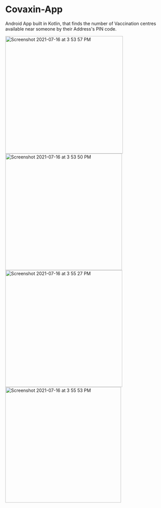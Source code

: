 # Covaxin-App
Android App built in Kotlin, that finds the number of Vaccination centres available near someone by their Address's PIN code.


<img width="369" alt="Screenshot 2021-07-16 at 3 53 57 PM" src="https://user-images.githubusercontent.com/86764463/125935246-31d0e5c3-8345-42da-93bf-8b45e282c7f3.png"><img width="366" alt="Screenshot 2021-07-16 at 3 53 50 PM" src="https://user-images.githubusercontent.com/86764463/125935741-cc148fb2-50d4-4724-89f3-c7e76c62c50d.png"><img width="367" alt="Screenshot 2021-07-16 at 3 55 27 PM" src="https://user-images.githubusercontent.com/86764463/125936056-a46690cd-2ecc-478e-b276-e64e6fedcaa0.png"><img width="363" alt="Screenshot 2021-07-16 at 3 55 53 PM" src="https://user-images.githubusercontent.com/86764463/125935948-3908ac2c-13b0-4a08-92d5-eb36df88e591.png">





